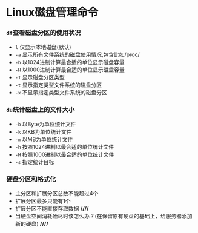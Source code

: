 # Linux磁盘管理命令

### `df`查看磁盘分区的使用状况
+ `l` 仅显示本地磁盘(默认)
+ `-a` 显示所有文件系统的磁盘使用情况,包含比如/proc/
+ `-h` 以1024进制计算最合适的单位显示磁盘容量
+ `-H` 以1000进制计算最合适的单位显示磁盘容量
+ `-T` 显示磁盘分区类型
+ `-t` 显示指定类型文件系统的磁盘分区
+ `-x` 不显示指定类型文件系统的磁盘分区

### `du`统计磁盘上的文件大小
+ `-b` 以Byte为单位统计文件
+ `-k` 以KB为单位统计文件
+ `-m` 以MB为单位统计文件
+ `-h` 按照1024进制以最合适的单位统计文件
+ `-H` 按照1000进制以最合适的单位统计文件
+ `-s` 指定统计目标

### 硬盘分区和格式化
+ 主分区和扩展分区总数不能超过4个
+ 扩展分区最多只能有1个
+ 扩展分区不能直接存取数据
**////**
+ 当硬盘空间消耗殆尽时该怎么办？(在保留原有硬盘的基础上，给服务器添加新的硬盘)
**////**

####
























